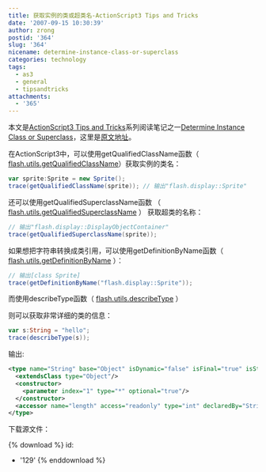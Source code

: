```yaml
---
title: 获取实例的类或超类名-ActionScript3 Tips and Tricks
date: '2007-09-15 10:30:39'
author: zrong
postid: '364'
slug: '364'
nicename: determine-instance-class-or-superclass
categories: technology
tags:
  - as3
  - general
  - tipsandtricks
attachments:
  - '365'
---
```


本文是[ActionScript3 Tips and Tricks](http://www.kirupa.com/forum/showthread.php?t=223798)系列阅读笔记之一[Determine Instance Class or Superclass](http://www.kirupa.com/forum/showthread.php?p=1902564#post1902564)，这里是[原文地址](http://www.kirupa.com/forum/showthread.php?p=1902564#post1902564)。

在ActionScript3中，可以使用getQualifiedClassName函数（ [flash.utils.getQualifiedClassName](http://livedocs.macromedia.com/flex/2/langref/flash/utils/package.html#getQualifiedClassName())）获取实例的类名：

``` ActionScript
var sprite:Sprite = new Sprite();
trace(getQualifiedClassName(sprite)); // 输出"flash.display::Sprite"
```

还可以使用getQualifiedSuperclassName函数 （ [flash.utils.getQualifiedSuperclassName](http://livedocs.macromedia.com/flex/2/langref/flash/utils/package.html#getQualifiedSuperclassName()) ） 获取超类的名称：

``` ActionScript
// 输出"flash.display::DisplayObjectContainer"
trace(getQualifiedSuperclassName(sprite)); 
```

<!--more-->

如果想把字符串转换成类引用，可以使用getDefinitionByName函数（ [flash.utils.getDefinitionByName](http://livedocs.macromedia.com/flex/2/langref/flash/utils/package.html#getDefinitionByName()) ）：

``` ActionScript
// 输出[class Sprite]
trace(getDefinitionByName("flash.display::Sprite")); 
```

而使用describeType函数（ [flash.utils.describeType](http://livedocs.macromedia.com/flex/2/langref/flash/utils/package.html#describeType()) ）

则可以获取非常详细的类的信息：

``` ActionScript
var s:String = "hello";
trace(describeType(s));
```

输出:

``` xml
<type name="String" base="Object" isDynamic="false" isFinal="true" isStatic="false">
  <extendsClass type="Object"/>
  <constructor>
    <parameter index="1" type="*" optional="true"/>
  </constructor>
  <accessor name="length" access="readonly" type="int" declaredBy="String"/>
</type>
```

下载源文件：  

{% download %}
id:
  - '129'
{% enddownload %}


